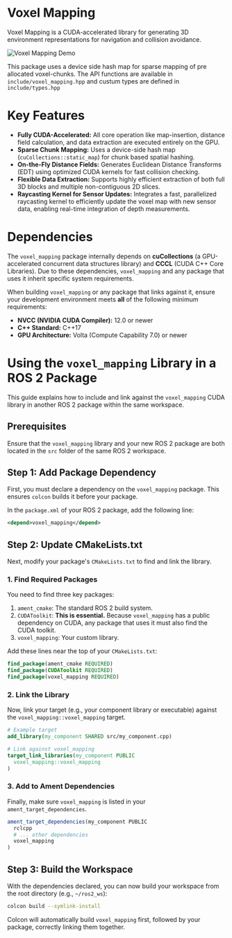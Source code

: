 # Voxel Mapping
Voxel Mapping is a CUDA-accelerated library for generating 3D environment representations for navigation and collision avoidance.

![Voxel Mapping Demo](docs/pool_df.gif)

This package uses a device side hash map for sparse mapping of pre allocated voxel-chunks. The API functions are available in `include/voxel_mapping.hpp` and custum types are defined in `include/types.hpp`


# Key Features

- **Fully CUDA-Accelerated:** All core operation like map-insertion, distance field calculation, and data extraction are executed entirely on the GPU.
- **Sparse Chunk Mapping:** Uses a device-side hash map (`cuCollections::static_map`) for chunk based spatial hashing.
- **On-the-Fly Distance Fields:** Generates Euclidean Distance Transforms (EDT) using optimized CUDA kernels for fast collision checking.
- **Flexible Data Extraction:** Supports highly efficient extraction of both full 3D blocks and multiple non-contiguous 2D slices.
- **Raycasting Kernel for Sensor Updates:** Integrates a fast, parallelized raycasting kernel to efficiently update the voxel map with new sensor data, enabling real-time integration of depth measurements.

# Dependencies

The `voxel_mapping` package internally depends on **cuCollections** (a GPU-accelerated concurrent data structures library) and **CCCL** (CUDA C++ Core Libraries). Due to these dependencies, `voxel_mapping` and any package that uses it inherit specific system requirements.

When building `voxel_mapping` or any package that links against it, ensure your development environment meets **all** of the following minimum requirements:

- **NVCC (NVIDIA CUDA Compiler):** 12.0 or newer  
- **C++ Standard:** C++17  
- **GPU Architecture:** Volta (Compute Capability 7.0) or newer  

# Using the `voxel_mapping` Library in a ROS 2 Package

This guide explains how to include and link against the `voxel_mapping` CUDA library in another ROS 2 package within the same workspace.

## Prerequisites

Ensure that the `voxel_mapping` library and your new ROS 2 package are both located in the `src` folder of the same ROS 2 workspace.

## Step 1: Add Package Dependency

First, you must declare a dependency on the `voxel_mapping` package. This ensures `colcon` builds it before your package.

In the `package.xml` of your ROS 2 package, add the following line:

```xml
<depend>voxel_mapping</depend>
````

## Step 2: Update CMakeLists.txt

Next, modify your package's `CMakeLists.txt` to find and link the library.

### 1\. Find Required Packages

You need to find three key packages:

1.  `ament_cmake`: The standard ROS 2 build system.
2.  `CUDAToolkit`: **This is essential.** Because `voxel_mapping` has a public dependency on CUDA, any package that uses it must also find the CUDA toolkit.
3.  `voxel_mapping`: Your custom library.

Add these lines near the top of your `CMakeLists.txt`:

```cmake
find_package(ament_cmake REQUIRED)
find_package(CUDAToolkit REQUIRED)
find_package(voxel_mapping REQUIRED)
```

### 2\. Link the Library

Now, link your target (e.g., your component library or executable) against the `voxel_mapping::voxel_mapping` target.

```cmake
# Example target
add_library(my_component SHARED src/my_component.cpp)

# Link against voxel_mapping
target_link_libraries(my_component PUBLIC
  voxel_mapping::voxel_mapping
)
```

### 3\. Add to Ament Dependencies

Finally, make sure `voxel_mapping` is listed in your `ament_target_dependencies`.

```cmake
ament_target_dependencies(my_component PUBLIC
  rclcpp
  # ... other dependencies
  voxel_mapping
)
```

## Step 3: Build the Workspace

With the dependencies declared, you can now build your workspace from the root directory (e.g., `~/ros2_ws`):

```bash
colcon build --symlink-install
```

Colcon will automatically build `voxel_mapping` first, followed by your package, correctly linking them together.